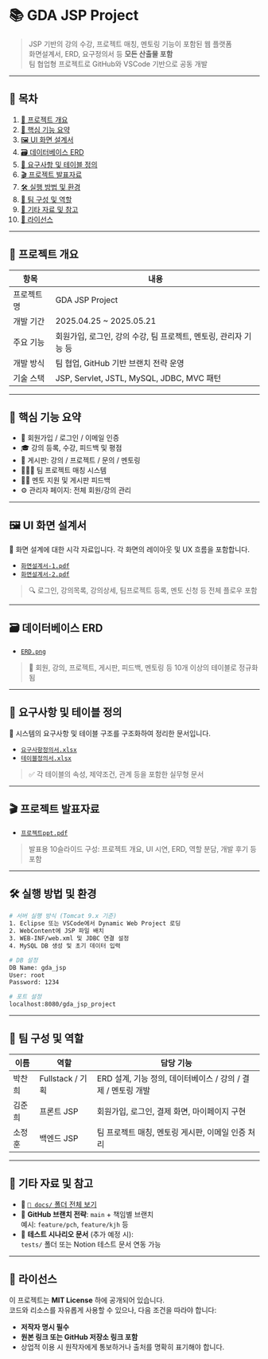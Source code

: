 # 📚 GDA JSP Project

> JSP 기반의 강의 수강, 프로젝트 매칭, 멘토링 기능이 포함된 웹 플랫폼  
> 화면설계서, ERD, 요구정의서 등 **모든 산출물 포함**  
> 팀 협업형 프로젝트로 GitHub와 VSCode 기반으로 공동 개발

---

## 📌 목차

1. [📖 프로젝트 개요](#📖-프로젝트-개요)
2. [🚀 핵심 기능 요약](#🚀-핵심-기능-요약)
3. [🖼️ UI 화면 설계서](#🖼️-ui-화면-설계서)
4. [🗃️ 데이터베이스 ERD](#🗃️-데이터베이스-erd)
5. [📄 요구사항 및 테이블 정의](#📄-요구사항-및-테이블-정의)
6. [🎬 프로젝트 발표자료](#🎬-프로젝트-발표자료)
7. [🛠 실행 방법 및 환경](#🛠-실행-방법-및-환경)
8. [👥 팀 구성 및 역할](#👥-팀-구성-및-역할)
9. [📎 기타 자료 및 참고](#📎-기타-자료-및-참고)
10. [📄 라이선스](#📄-라이선스)

---

## 📖 프로젝트 개요

| 항목 | 내용 |
|------|------|
| 프로젝트명 | GDA JSP Project |
| 개발 기간 | 2025.04.25 ~ 2025.05.21 |
| 주요 기능 | 회원가입, 로그인, 강의 수강, 팀 프로젝트, 멘토링, 관리자 기능 등 |
| 개발 방식 | 팀 협업, GitHub 기반 브랜치 전략 운영 |
| 기술 스택 | JSP, Servlet, JSTL, MySQL, JDBC, MVC 패턴 |

---

## 🚀 핵심 기능 요약

- 📌 회원가입 / 로그인 / 이메일 인증
- 🎓 강의 등록, 수강, 피드백 및 평점
- 📂 게시판: 강의 / 프로젝트 / 문의 / 멘토링
- 🧑‍🤝‍🧑 팀 프로젝트 매칭 시스템
- 🧑‍🏫 멘토 지원 및 게시판 피드백
- ⚙️ 관리자 페이지: 전체 회원/강의 관리

---

## 🖼️ UI 화면 설계서

📂 화면 설계에 대한 시각 자료입니다. 각 화면의 레이아웃 및 UX 흐름을 포함합니다.

- [`화면설계서-1.pdf`](https://github.com/DevchannyP/gda_jsp_project/blob/main/docs/%ED%99%94%EB%A9%B4%EC%84%A4%EA%B3%84%EC%84%9C-1.pdf)
- [`화면설계서-2.pdf`](https://github.com/DevchannyP/gda_jsp_project/blob/main/docs/%ED%99%94%EB%A9%B4%EC%84%A4%EA%B3%84%EC%84%9C-2.pdf)

> 🔍 로그인, 강의목록, 강의상세, 팀프로젝트 등록, 멘토 신청 등 전체 플로우 포함

---

## 🗃️ 데이터베이스 ERD

- [`ERD.png`](https://github.com/DevchannyP/gda_jsp_project/blob/main/docs/ERD.png)  
> 📌 회원, 강의, 프로젝트, 게시판, 피드백, 멘토링 등 10개 이상의 테이블로 정규화됨

---

## 📄 요구사항 및 테이블 정의

📝 시스템의 요구사항 및 테이블 구조를 구조화하여 정리한 문서입니다.

- [`요구사항정의서.xlsx`](https://github.com/DevchannyP/gda_jsp_project/blob/main/docs/%EC%9A%94%EA%B5%AC%EC%82%AC%ED%95%AD%EC%A0%95%EC%9D%98%EC%84%9C.xlsx)
- [`테이블정의서.xlsx`](https://github.com/DevchannyP/gda_jsp_project/blob/main/docs/%ED%85%8C%EC%9D%B4%EB%B8%94%EC%A0%95%EC%9D%98%EC%84%9C.xlsx)

> ✅ 각 테이블의 속성, 제약조건, 관계 등을 포함한 실무형 문서

---

## 🎬 프로젝트 발표자료

- [`프로젝트ppt.pdf`](https://github.com/DevchannyP/gda_jsp_project/blob/main/docs/%ED%94%84%EB%A1%9C%EC%A0%9D%ED%8A%B8ppt.pdf)

> 발표용 10슬라이드 구성: 프로젝트 개요, UI 시연, ERD, 역할 분담, 개발 후기 등 포함

---

## 🛠 실행 방법 및 환경

```bash
# 서버 실행 방식 (Tomcat 9.x 기준)
1. Eclipse 또는 VSCode에서 Dynamic Web Project 로딩
2. WebContent에 JSP 파일 배치
3. WEB-INF/web.xml 및 JDBC 연결 설정
4. MySQL DB 생성 및 초기 데이터 입력

# DB 설정
DB Name: gda_jsp
User: root
Password: 1234

# 포트 설정
localhost:8080/gda_jsp_project

```

---

## 👥 팀 구성 및 역할

| 이름     | 역할            | 담당 기능                                       |
|----------|------------------|------------------------------------------------|
| 박찬희   | Fullstack / 기획 | ERD 설계, 기능 정의, 데이터베이스 / 강의 / 결제 / 멘토링 개발 |
| 김준희   | 프론트 JSP       | 회원가입, 로그인, 결제 화면, 마이페이지 구현    |
| 소정훈   | 백엔드 JSP       | 팀 프로젝트 매칭, 멘토링 게시판, 이메일 인증 처리 |

---

## 📎 기타 자료 및 참고

- 📌 [`📂 docs/` 폴더 전체 보기](https://github.com/DevchannyP/gda_jsp_project/tree/main/docs)
- 📎 **GitHub 브랜치 전략**: `main` + 책임별 브랜치  
  예시: `feature/pch`, `feature/kjh` 등
- 🧪 **테스트 시나리오 문서** (추가 예정 시):  
  `tests/` 폴더 또는 Notion 테스트 문서 연동 가능

---

## 📄 라이선스

이 프로젝트는 **MIT License** 하에 공개되어 있습니다.  
코드와 리소스를 자유롭게 사용할 수 있으나, 다음 조건을 따라야 합니다:

- **저작자 명시 필수**
- **원본 링크 또는 GitHub 저장소 링크 포함**
- 상업적 이용 시 원작자에게 통보하거나 출처를 명확히 표기해야 합니다.

